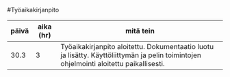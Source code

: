 #Työaikakirjanpito

| päivä | aika (hr) | mitä tein |
| ----- | --------- | --------- |
| 30.3  | 3         | Työaikakirjanpito aloitettu. Dokumentaatio luotu ja lisätty. Käyttöliittymän ja pelin toimintojen ohjelmointi aloitettu paikallisesti.

